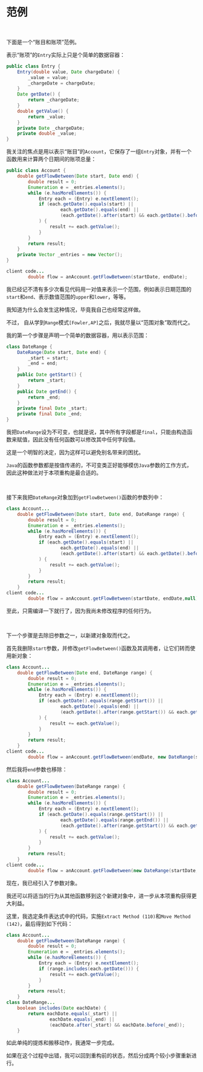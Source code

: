 # 范例

<br>

下面是一个“账目和账项”范例。

表示“账项”的`Entry`实际上只是个简单的数据容器：

```java
public class Entry {
    Entry(double value, Date chargeDate) {
        _value = value;
        _chargeDate = chargeDate;
    }
    Date getDate() {
        return _chargeDate;
    }
    double getValue() {
        return _value;
    }
    private Date _chargeDate;
    private double _value;
}
```

我关注的焦点是用以表示“账目”的`Account`，它保存了一组`Entry`对象，并有一个函数用来计算两个日期间的账项总量：

```java
public class Account {
    double getFlowBetween(Date start, Date end) {
        double result = 0;
        Enumeration e = _entries.elements();
        while (e.hasMoreElements()) {
            Entry each = (Entry) e.nextElement();
            if (each.getDate().equals(start) ||
                    each.getDate().equals(end) ||
                    (each.getDate().after(start) && each.getDate().before(end))
            ) {
                result += each.getValue();
            }
        }
        return result;
    }
    private Vector _entries = new Vector();
}

client code...
        double flow = anAccount.getFlowBetween(startDate, endDate);
```

我已经记不清有多少次看见代码用一对值来表示一个范围，例如表示日期范围的`start`和`end`、表示数值范围的`upper`和`lower`，等等。

我知道为什么会发生这种情况，毕竟我自己也经常这样做。

不过， 自从学到`Range`模式`[Fowler,AP]`之后，我就尽量以“范围对象”取而代之。

我的第一个步骤是声明一个简单的数据容器，用以表示范围：

```java
class DateRange {
    DateRange(Date start, Date end) {
        _start = start;
        _end = end;
    }
    public Date getStart() {
        return _start;
    }
    public Date getEnd() {
        return _end;
    }
    private final Date _start;
    private final Date _end;
}
```

我把`DateRange`设为不可变，也就是说，其中所有字段都是`final`，只能由构造函数来赋值，因此没有任何函数可以修改其中任何字段值。

这是一个明智的决定，因为这样可以避免别名带来的困扰。

`Java`的函数参数都是按值传递的，不可变类正好能够模仿`Java`参数的工作方式，因此这种做法对于本项重构是最合适的。

<br>

接下来我把`DateRange`对象加到`getFlowBetween()`函数的参数列中：

```java
class Account...
    double getFlowBetween(Date start, Date end, DateRange range) {
        double result = 0;
        Enumeration e = _entries.elements();
        while (e.hasMoreElements()) {
            Entry each = (Entry) e.nextElement();
            if (each.getDate().equals(start) ||
                    each.getDate().equals(end) ||
                    (each.getDate().after(start) && each.getDate().before(end))
            ) {
                result += each.getValue();
            }
        }
        return result;
    }
client code...
        double flow = anAccount.getFlowBetween(startDate, endDate,null);
```

至此，只需编译一下就行了，因为我尚未修改程序的任何行为。

<br>

下一个步骤是去除旧参数之一，以新建对象取而代之。

首先我删除`start`参数，并修改`getFlowBetween()`函数及其调用者，让它们转而使用新对象：

```java
class Account...
    double getFlowBetween(Date end, DateRange range) {
        double result = 0;
        Enumeration e = _entries.elements();
        while (e.hasMoreElements()) {
            Entry each = (Entry) e.nextElement();
            if (each.getDate().equals(range.getStart()) ||
                    each.getDate().equals(end) ||
                    (each.getDate().after(range.getStart()) && each.getDate().before(end))
            ) {
                result += each.getValue();
            }
        }
        return result;
    }
client code...
        double flow = anAccount.getFlowBetween(endDate, new DateRange(startDate, null));
```

然后我将`end`参数也移除：

```java
class Account...
    double getFlowBetween(DateRange range) {
        double result = 0;
        Enumeration e = _entries.elements();
        while (e.hasMoreElements()) {
            Entry each = (Entry) e.nextElement();
            if (each.getDate().equals(range.getStart()) ||
                    each.getDate().equals(range.getEnd()) ||
                    (each.getDate().after(range.getStart()) && each.getDate().before(range.getEnd()))
            ) {
                result += each.getValue();
            }
        }
        return result;
    }
client code...
        double flow = anAccount.getFlowBetween(new DateRange(startDate, endDate));
```

现在，我已经引入了参数对象。

我还可以将适当的行为从其他函数移到这个新建对象中，进一步从本项重构获得更大利益。

这里，我选定条件表达式中的代码，实施`Extract Method (110)`和`Move Method (142)`，最后得到如下代码：

```java
class Account...
    double getFlowBetween(DateRange range) {
        double result = 0;
        Enumeration e = _entries.elements();
        while (e.hasMoreElements()) {
            Entry each = (Entry) e.nextElement();
            if (range.includes(each.getDate())) {
                result += each.getValue();
            }
        }
        return result;
    }
class DateRange...
    boolean includes(Date eachDate) {
        return eachDate.equals(_start) ||
                eachDate.equals(_end) ||
                (eachDate.after(_start) && eachDate.before(_end));
    }
```

如此单纯的提炼和搬移动作，我通常一步完成。

如果在这个过程中出错，我可以回到重构前的状态，然后分成两个较小步骤重新进行。

<br>

